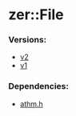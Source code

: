 # zer::File

### Versions:
- [v2](https://github.com/ZERDICORP/file-lib/tree/v2)
- [v1](https://github.com/ZERDICORP/file-lib/tree/v1)

### Dependencies:
- [athm.h](https://github.com/ZERDICORP/athm-lib.git)
